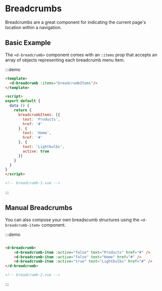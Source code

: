 # Breadcrumbs

Breadcrumbs are a great component for indicating the current page's location within a navigation.

## Basic Example

The `<d-breadcrumb>` component comes with an `:items` prop that accepts an array of objects representing each breadcrumb menu item.

:::demo
```html
<template>
  <d-breadcrumb :items="breadcrumbItems"/>
</template>

<script>
export default {
  data () {
    return {
      breadcrumbItems: [{
        text: 'Products',
        href: '#'
      }, {
        text: 'Home',
        href: '#'
      }, {
        text: 'Lightbulbs',
        active: true
      }]
    }
  }
}
</script>

<!-- breadcrumb-1.vue -->
```
:::

## Manual Breadcrumbs

You can also compose your own breadscumb structures using the `<d-breadcrumb-item>` component.

:::demo
```html

<d-breadcrumb>
    <d-breadcrumb-item :active="false" text="Products" href="#" />
    <d-breadcrumb-item :active="false" text="Home" href="#" />
    <d-breadcrumb-item :active="true" text="Lightbulbs" href="#" />
</d-breadcrumb>

<!-- breadcrumb-2.vue -->
```
:::
